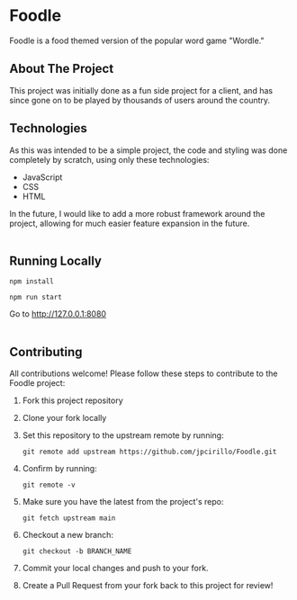 # Foodle

Foodle is a food themed version of the popular word game "Wordle."

## About The Project

This project was initially done as a fun side project for a client, and has since gone on to be played
by thousands of users around the country.

## Technologies

As this was intended to be a simple project, the code and styling was done completely by scratch, using only these technologies: 

* JavaScript
* CSS
* HTML

In the future, I would like to add a more robust framework around the project, allowing for much easier feature expansion in the future.
</br>
</br>

## Running Locally
```
npm install
```


```
npm run start
```


Go to http://127.0.0.1:8080
</br>
</br>


## Contributing
All contributions welcome! Please follow these steps to contribute to the Foodle project:

1. Fork this project repository
2. Clone your fork locally
3. Set this repository to the upstream remote by running:

    `git remote add upstream https://github.com/jpcirillo/Foodle.git`
4. Confirm by running:
    
    `git remote -v`
5. Make sure you have the latest from the project's repo:

    `git fetch upstream main`

6. Checkout a new branch:

    `git checkout -b BRANCH_NAME`

7. Commit your local changes and push to your fork.

8. Create a Pull Request from your fork back to this project for review!